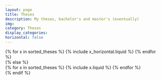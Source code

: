 ```yaml
---
layout: page
title: Theses
description: My theses, bachelor's and master's (eventually)
img:
category: Theses
display_categories:
horizontal: false
---
```

<!-- markdownlint-disable MD033 -->

<div class="theses>
<!-- Display projects without categories -->

{% assign sorted_theses= site.theses %}

  <!-- Generate cards for each project -->

{% if page.horizontal %}

  <div class="container">
    <div class="row row-cols-1 row-cols-md-2">
    {% for x in sorted_theses %}
      {% include x_horizontal.liquid %}
    {% endfor %}
    </div>
  </div>
{% else %}
  <div class="row row-cols-1 row-cols-md-3">
    {% for x in sorted_theses %}
      {% include x.liquid %}
    {% endfor %}
  </div>
{% endif %}
</div>
